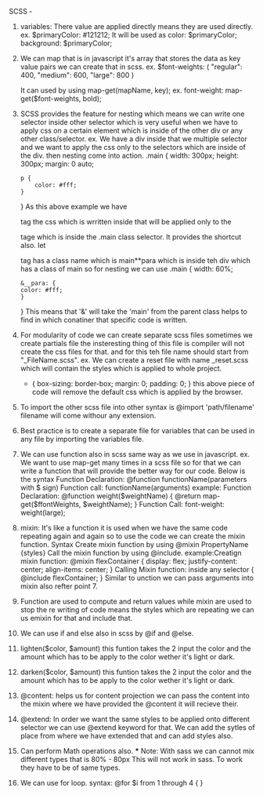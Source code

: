 SCSS -

1.  variables: There value are applied directly means they are used directly.
    ex. $primaryColor: #121212;
    It will be used as color: $primaryColor; background: $primaryColor;

2.  We can map that is in javascript it's array that stores the data as key value pairs we can create that in scss.
    ex. $font-weights: (
    "regular": 400,
    "medium": 600,
    "large": 800
    )

    It can used by using map-get(mapName, key);
    ex. font-weight: map-get($font-weights, bold);

3.  SCSS provides the feature for nesting which means we can write one selector inside other selector which is very useful when we have to apply css on a certain element which is inside of the other div or any other class/selector.
    ex. We have a div inside that we multiple selector and we want to apply the css only to the selectors which are inside of the div. then nesting come into action.
    .main {
    width: 300px;
    height: 300px;
    margin: 0 auto;

        p {
            color: #fff;
        }

    }
    As this above example we have <p> tag the css which is wrritten inside that will be applied only to the <p> tage which is inside the .main class selector.
    It provides the shortcut also. let <p> tag has a class name which is main\*\*para which is inside teh div which has a class of main so for nesting we can use
    .main {
    width: 60%;

        &__para: {
        color: #fff;
        }

    }
    This means that '&' will take the 'main' from the parent class helps to find in which conatiner that specific code is written.

4.  For modularity of code we can create separate scss files sometimes we create partials file the insteresting thing of this file is compiler will not create the css files for that. and for this teh file name should start from "\_FileName.scss".
    ex. We can create a reset file with name \_reset.scss which will contain the styles which is applied to whole project.

    - {
      box-sizing: border-box;
      margin: 0;
      padding: 0;
      }
      this above piece of code will remove the default css which is applied by the browser.

5.  To import the other scss file into other syntax is @import 'path/filename' filename will come withour any extension.
6.  Best practice is to create a separate file for variables that can be used in any file by importing the variables file.
7.  We can use function also in scss same way as we use in javascript.
    ex. We want to use map-get many times in a scss file so for that we can write a function that will provide the better way for our code. Below is the syntax
    Function Declaration: @function functionName(parameters with $ sign)
    Function call: functionName(arguments)
    example: Function Declaration:
    @function weight($weightName) {
        @return map-get($ffontWeights, $weightName);
    }
    Function Call:
    font-weight: weight(large);
8.  mixin: It's like a function it is used when we have the same code repeating again and again so to use the code we can create the mixin function. Syntax
    Create mixin function by using @mixin PropertyName {styles}
    Call the mixin function by using @include.
    example:Creatign mixin function:
    @mixin flexContainer {
    display: flex;
    justify-content: center;
    align-items: center;
    }
    Calling Mixin function: inside any selector {
    @include flexContainer;
    }
    Similar to unction we can pass arguments into mixin also refter point 7.
9.  Function are used to compute and return values while mixin are used to stop the re writing of code means the styles which are repeating we can us emixin for that and include that.
10. We can use if and else also in scss by @if and @else.
11. lighten($color, $amount) this funtion takes the 2 input the color and the amount which has to be apply to the color wether it's light or dark.
12. darken($color, $amount) this funtion takes the 2 input the color and the amount which has to be apply to the color wether it's light or dark.
13. @content: helps us for content projection we can pass the content into the mixin where we have provided the @content it will recieve their.
14. @extend: In order we want the same styles to be applied onto different selector we can use @extend keyword for that. We can add the sytles of place from where we have extended that and can add styles also.
15. Can perform Math operations also.
    **\*** Note: With sass we can cannot mix different types that is 80% - 80px This will not work in sass. To work they have to be of same types.
16. We can use for loop.
    syntax:
    @for $i from 1 through 4 {
    }
